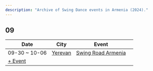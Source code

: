 ```yaml
---
description: "Archive of Swing Dance events in Armenia (2024)."
---
```


## 09

| Date | City | Event | |
| --- | --- | --- | --- |
| 09-30 ~ 10-06 | [Yerevan](by_city.md#yerevan) | [Swing Road Armenia](swing-road-armenia-2024.md) |  |
| [+ Event](https://github.com/swingdance/events/issues/new?assignees=&labels=add+event&projects=&template=02-add_entity.yml&title=%5B2024%2Fhy_AM%5D%20%3CName%3E&region=hy_AM&province=&city=&org_id=&date_starts=2024-09-&date_ends=2024-09-)
